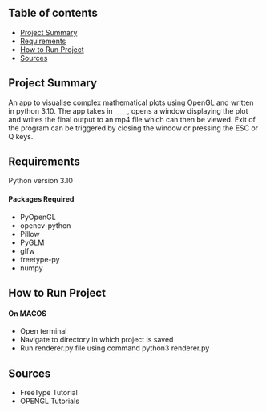 ## Table of contents

-   [Project Summary](#project-summary)
-   [Requirements](#requirements)
-   [How to Run Project](#how-to-run-project)
-   [Sources](#sources)

## Project Summary
An app to visualise complex mathematical plots using OpenGL and written in python 3.10. 
The app  takes in ____, opens a window displaying the plot and writes the final output to an mp4 file which can then be 
viewed. Exit of the program can be triggered by closing the window or pressing the ESC or Q keys. 

## Requirements
Python version 3.10 

#### Packages Required 
- PyOpenGL
- opencv-python
- Pillow
- PyGLM
- glfw
- freetype-py
- numpy 

## How to Run Project 
#### On MACOS
- Open terminal 
- Navigate to directory in which project is saved 
- Run renderer.py file using command python3 renderer.py 

## Sources 
- FreeType Tutorial 
- OPENGL Tutorials 
